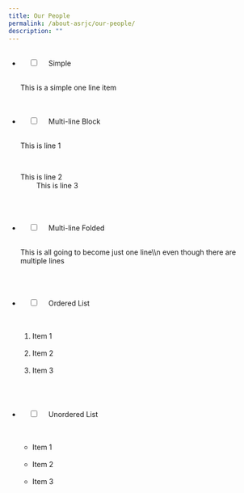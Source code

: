 ```yaml
---
title: Our People
permalink: /about-asrjc/our-people/
description: ""
---
```

<ul class="jekyllcodex\_accordion">  
  <li>  
    <input type="checkbox" id="accordion1">  
    <label for="accordion1">Simple</label>  
    <div>  
      <p>This is a simple one line item</p>  
    </div>  
</li>  
  <li>  
    <input type="checkbox" id="accordion2">  
    <label for="accordion2">Multi-line Block</label>  
    <div>  
      <p>This is line 1</p>  
      <p>This is line 2<br>  
        This is line 3</p>  
    </div>  
  </li>  
  <li>  
    <input type="checkbox" id="accordion3">  
    <label for="accordion3">Multi-line Folded</label>  
    <div>  
      <p>This is all going to become just one line\\n even though there are multiple  
				lines
		</p>  
    </div>  
  </li>  
  <li>  
    <input type="checkbox" id="accordion4">  
    <label for="accordion4">Ordered List</label>  
    <div>  
      <ol>  
        <li>Item 1</li>  
        <li>Item 2</li>  
        <li>Item 3</li>  
      </ol>  
    </div>  
  </li>  
  <li>  
    <input type="checkbox" id="accordion5">  
    <label for="accordion5">Unordered List</label>  
    <div>  
      <ul>  
        <li>Item 1</li>  
        <li>Item 2</li>  
        <li>Item 3</li>  
      </ul>  
    </div>  
  </li>  
</ul>
